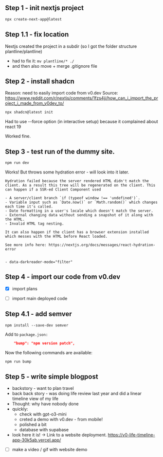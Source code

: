## Step 1 - init nextjs project
```bash
npx create-next-app@latest
```

## Step 1.1 - fix location
Nextjs created the project in a subdir (so I got the folder structure plantline/plantline)
- had to fix it: `mv plantline/* ./`
- and then also move + merge .gitignore file

## Step 2 - install shadcn

Reason: need to easily import code from v0.dev
Source: https://www.reddit.com/r/nextjs/comments/1fzs4ji/how_can_i_import_the_project_i_made_from_v0dev_to/

```bash
npx shadcn@latest init
```

Had to use --force option (in interactive setup) because it complained about react 19

Worked fine.

## Step 3 - test run of the dummy site.

```bash
npm run dev
```

Works!
But throws some hydration error - will look into it later.

```
Hydration failed because the server rendered HTML didn't match the client. As a result this tree will be regenerated on the client. This can happen if a SSR-ed Client Component used

- A server/client branch `if (typeof window !== 'undefined')`.
- Variable input such as `Date.now()` or `Math.random()` which changes each time it's called.
- Date formatting in a user's locale which doesn't match the server.
- External changing data without sending a snapshot of it along with the HTML.
- Invalid HTML tag nesting.

It can also happen if the client has a browser extension installed which messes with the HTML before React loaded.

See more info here: https://nextjs.org/docs/messages/react-hydration-error


- data-darkreader-mode="filter"
```

## Step 4 - import our code from v0.dev

- [x] import plans
- [ ] import main deployed code


## Step 4.1 - add semver
`npm install --save-dev semver`

Add to `package.json:`
```json
    "bump": "npm version patch",
```
Now the following commands are available:
```bash
npm run bump
```

## Step 5 - write simple blogpost

-  backstory - want to plan travel
-  back back story - was doing life review last year and did a linear timeline view of my life
-  Thought: why have nobody done
-  quickly:
   -  check with gpt-o3-mini
   -  creted a demo with v0.dev - from mobile!
   -  polished a bit
   -  database with supabase
-  look here it is! -> Link to a website deployment. https://v0-life-timeline-app-30k5ab.vercel.app/
- [ ] make a video / gif with website demo


